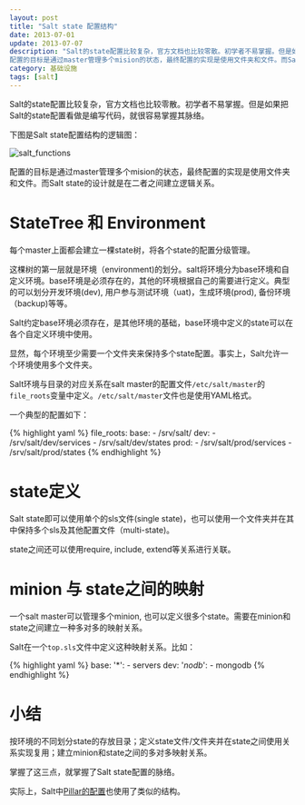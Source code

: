 ```yaml
---
layout: post
title: "Salt state 配置结构"
date: 2013-07-01
update: 2013-07-07
description: "Salt的state配置比较复杂，官方文档也比较零散。初学者不易掌握。但是如果把Salt的state配置看做是编写代码，就很容易掌握其脉络。
配置的目标是通过master管理多个mision的状态，最终配置的实现是使用文件夹和文件。而Salt state的设计就是在二者之间建立逻辑关系。"
category: 基础设施
tags: [salt]
---
```


Salt的state配置比较复杂，官方文档也比较零散。初学者不易掌握。但是如果把Salt的state配置看做是编写代码，就很容易掌握其脉络。

下图是Salt state配置结构的逻辑图：


![salt_functions](images/2013/salt_usage/salt_state_config_structure.png)

配置的目标是通过master管理多个mision的状态，最终配置的实现是使用文件夹和文件。而Salt state的设计就是在二者之间建立逻辑关系。

# StateTree 和 Environment

每个master上面都会建立一棵state树，将各个state的配置分级管理。

这棵树的第一层就是环境（environment)的划分。salt将环境分为base环境和自定义环境。base环境是必须存在的，其他的环境根据自己的需要进行定义。典型的可以划分开发环境(dev), 用户参与测试环境（uat)，生成环境(prod), 备份环境（backup)等等。

Salt约定base环境必须存在，是其他环境的基础，base环境中定义的state可以在各个自定义环境中使用。

显然，每个环境至少需要一个文件夹来保持多个state配置。事实上，Salt允许一个环境使用多个文件夹。

Salt环境与目录的对应关系在salt master的配置文件`/etc/salt/master`的`file_roots`变量中定义。`/etc/salt/master`文件也是使用YAML格式。

一个典型的配置如下：

{% highlight yaml %}
 file_roots:
   base:
     - /srv/salt/
   dev:
     - /srv/salt/dev/services
     - /srv/salt/dev/states
   prod:
     - /srv/salt/prod/services
     - /srv/salt/prod/states
{% endhighlight %}

# state定义

Salt state即可以使用单个的sls文件(single state)，也可以使用一个文件夹并在其中保持多个sls及其他配置文件（multi-state)。

state之间还可以使用require, include, extend等关系进行关联。

# minion 与 state之间的映射

一个salt master可以管理多个minion, 也可以定义很多个state。需要在minion和state之间建立一种多对多的映射关系。

Salt在一个`top.sls`文件中定义这种映射关系。比如：

{% highlight yaml %}
base:
  '*':
    - servers
dev:
  '*nodb*':
    - mongodb
{% endhighlight %}

# 小结

按环境的不同划分state的存放目录；定义state文件/文件夹并在state之间使用关系实现复用；建立minion和state之间的多对多映射关系。

掌握了这三点，就掌握了Salt state配置的脉络。

实际上，Salt中[Pillar的配置](/2013/07/07/salt_pillar.html)也使用了类似的结构。
